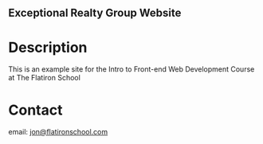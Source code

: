 Exceptional Realty Group Website
---

# Description

This is an example site for the Intro to Front-end Web Development Course at The Flatiron School

# Contact

email: jon@flatironschool.com